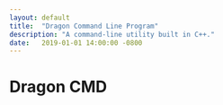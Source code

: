 ```yaml
---
layout: default
title:  "Dragon Command Line Program"
description: "A command-line utility built in C++."
date:   2019-01-01 14:00:00 -0800
---
```


# Dragon CMD